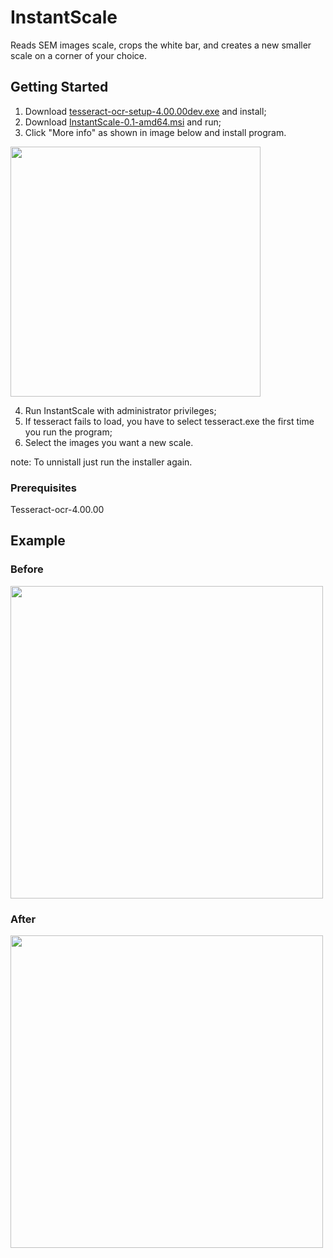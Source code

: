 # InstantScale
Reads SEM images scale, crops the white bar, and creates a new smaller scale on a corner of your choice.

## Getting Started

1. Download  <a href="https://github.com/Jrribas/InstantScale/raw/master/dist/tesseract-ocr-setup-4.00.00dev.exe">tesseract-ocr-setup-4.00.00dev.exe</a> and install;
2. Download <a href="https://github.com/Jrribas/InstantScale/raw/master/dist/InstantScale-0.1-amd64.msi">InstantScale-0.1-amd64.msi</a> and run;
3. Click "More info" as shown in image below and install program.
<img src="http://i.imgur.com/uI0s4kK.png" width="400">

4. Run InstantScale with administrator privileges;
5. If tesseract fails to load, you have to select tesseract.exe the first time you run the program; 
6. Select the images you want a new scale.

note: To unnistall just run the installer again.

### Prerequisites

Tesseract-ocr-4.00.00

## Example
### Before
<img src="http://i.imgur.com/62LpuB6.png" width="500">

### After
<img src="http://i.imgur.com/NdoLOkH.png" width="500">
